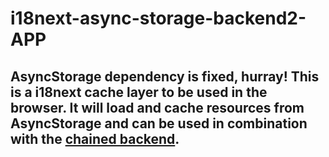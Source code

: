 # i18next-async-storage-backend2-APP
## AsyncStorage dependency is fixed, hurray!  This is a i18next cache layer to be used in the browser. It will load and cache resources from AsyncStorage and can be used in combination with the [chained backend](https://github.com/i18next/i18next-chained-backend).
